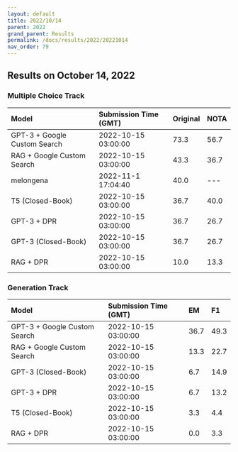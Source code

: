 ```yaml
---
layout: default
title: 2022/10/14
parent: 2022
grand_parent: Results
permalink: /docs/results/2022/20221014
nav_order: 79
---
```


## Results on October 14, 2022

### Multiple Choice Track

| Model        | Submission Time (GMT) | Original | NOTA | 
|:-------------|:---------|:---------|:-----|
|GPT-3 + Google Custom Search|2022-10-15 03:00:00|73.3|56.7|
|RAG + Google Custom Search|2022-10-15 03:00:00|43.3|36.7|
|melongena|2022-11-1 17:04:40|40.0|---|
|T5 (Closed-Book)|2022-10-15 03:00:00|36.7|40.0|
|GPT-3 + DPR|2022-10-15 03:00:00|36.7|26.7|
|GPT-3 (Closed-Book)|2022-10-15 03:00:00|36.7|26.7|
|RAG + DPR|2022-10-15 03:00:00|10.0|13.3|



### Generation Track

| Model        | Submission Time (GMT) | EM | F1 | 
|:-------------|:---------|:---------|:-----|
|GPT-3 + Google Custom Search|2022-10-15 03:00:00|36.7|49.3|
|RAG + Google Custom Search|2022-10-15 03:00:00|13.3|22.7|
|GPT-3 (Closed-Book)|2022-10-15 03:00:00|6.7|14.9|
|GPT-3 + DPR|2022-10-15 03:00:00|6.7|13.2|
|T5 (Closed-Book)|2022-10-15 03:00:00|3.3|4.4|
|RAG + DPR|2022-10-15 03:00:00|0.0|3.3|

